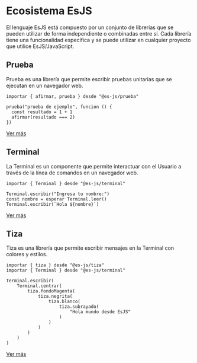 # Ecosistema EsJS

El lenguaje EsJS está compuesto por un conjunto de librerías que se pueden utilizar de forma independiente o combinadas entre sí. Cada librería tiene una funcionalidad específica y se puede utilizar en cualquier proyecto que utilice EsJS/JavaScript.

## Prueba

Prueba es una librería que permite escribir pruebas unitarias que se ejecutan en un navegador web.

<InlinePlayground only-playground>

```esjs
importar { afirmar, prueba } desde "@es-js/prueba"

prueba("prueba de ejemplo", funcion () {
  const resultado = 1 + 1
  afirmar(resultado === 2)
})
```

</InlinePlayground>


[Ver más](./prueba)

## Terminal

La Terminal es un componente que permite interactuar con el Usuario a través de la línea de comandos en un navegador web.

<InlinePlayground only-playground hide-console hide-preview="false">

```esjs
importar { Terminal } desde "@es-js/terminal"

Terminal.escribir("Ingresa tu nombre:")
const nombre = esperar Terminal.leer()
Terminal.escribir(`Hola ${nombre}`)
```

</InlinePlayground>

[Ver más](./terminal)

## Tiza

Tiza es una librería que permite escribir mensajes en la Terminal con colores y estilos.

<InlinePlayground only-playground hide-console hide-preview="false">

```esjs
importar { tiza } desde "@es-js/tiza"
importar { Terminal } desde "@es-js/terminal"

Terminal.escribir(
    Terminal.centrar(
        tiza.fondoMagenta(
            tiza.negrita(
                tiza.blanco(
                    tiza.subrayado(
                        "Hola mundo desde EsJS"
                    )
                )
            )
        )
    )
)
```

</InlinePlayground>

[Ver más](./tiza)

